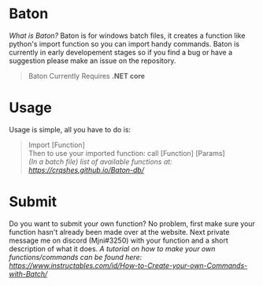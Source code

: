 # Baton

*What is Baton?*
Baton is for windows batch files, it creates a function like python's import
function so you can import handy commands. Baton is currently in early developement
stages so if you find a bug or have a suggestion please make an issue on the repository.

> Baton Currently Requires **.NET core**<br>

# Usage

Usage is simple, all you have to do is:
> Import [Function]<br>
Then to use your imported function:
> call [Function] [Params]<br>
*(In a batch file)*
*list of available functions at: https://crqshes.github.io/Baton-db/*

# Submit

Do you want to submit your own function? No problem, first make sure your function
hasn't already been made over at the website. Next private message me on discord (Mjni#3250)
with your function and a short description of what it does.
*A tutorial on how to make your own functions/commands can be found here:*
*https://www.instructables.com/id/How-to-Create-your-own-Commands-with-Batch/*
